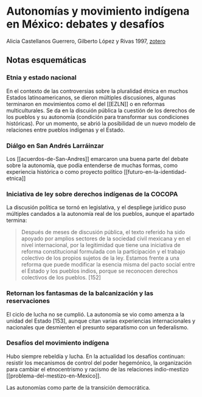 # Autonomías y movimiento indígena en México: debates y desafíos
Alicia Castellanos Guerrero, Gilberto López y Rivas 1997, [zotero](zotero://select/items/@castellanosguerrerolopezyrivas1997)

## Notas esquemáticas

### Etnia y estado nacional

En el contexto de las controversias sobre la pluralidad étnica en muchos Estados latinoamericanos, se dieron múltiples discusiones, algunas terminaron en movimientos como el del [[EZLN]] o en reformas multiculturales. Se da en la discuión pública la cuestión de los derechos de los pueblos y su autonomía (condición para transformar sus condiciones históricas). Por un momento, se abrió la posibilidad de un nuevo modelo de relaciones entre pueblos indígenas y el Estado.

### Diálgo en San Andrés Larráinzar

Los [[acuerdos-de-San-Andres]] emarcaron una buena parte del debate sobre la autonomía, que podía entenderse de muchas formas, como experiencia histórica o como proyecto político [[futuro-en-la-identidad-etnica]]

### Iniciativa de ley sobre derechos indígenas de la COCOPA

La discusión política se tornó en legislativa, y el despliege jurídico puso múltiples candados a la autonomía real de los pueblos, aunque el apartado termina:

> Después de meses de discusión pública, el texto referido ha sido apoyado por amplios sectores de la sociedad civil mexicana y en el nivel internacional, por la legitimidad que tiene una iniciativa de reforma constitucional formulada con la participación y el trabajo colectivo de los propios sujetos de la ley. Estamos frente a una reforma que puede modificar la esencia misma del pacto social entre el Estado y los pueblos indios, porque se reconocen derechos colectivos de los pueblos. [152]

### Retornan los fantasmas de la balcanización y las reservaciones

El ciclo de lucha no se cumplió. La autonomía se vio como amenza a la unidad del Estado [153], aunque citan varias experiencias internacionales y nacionales que desmienten el presunto separatismo con un federalismo.

### Desafíos del movimiento indígena

Hubo siempre rebeldía y lucha. En la actualidad los desafíos continuan: resistir los mecanismos de control del poder hegemónico, la organización para cambiar el etnocentrismo y racismo de las relaciones indio-mestizo [[problema-del-mestizo-en-Mexico]].

Las autonomías como parte de la transición democrática.